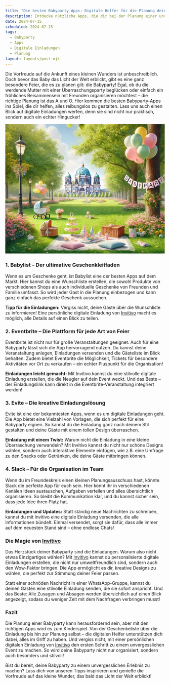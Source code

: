 ```yaml
---
title: "Die besten Babyparty-Apps: Digitale Helfer für die Planung deiner Feier"
description: Entdecke nützliche Apps, die dir bei der Planung einer unvergesslichen Babyparty helfen können, inklusive personalisierter digitaler Einladungen für einen besonderen Touch.
date: 2024-07-15
scheduled: 2024-07-15
tags:
  - Babyparty
  - Apps
  - Digitale Einladungen
  - Planung
layout: layouts/post.njk
---
```


Die Vorfreude auf die Ankunft eines kleinen Wunders ist unbeschreiblich. Doch bevor das Baby das Licht der Welt erblickt, gibt es eine ganz besondere Feier, die es zu planen gilt: die Babyparty! Egal, ob du die werdende Mutter mit einer Überraschungsparty beglücken oder einfach ein fröhliches Beisammensein mit Freunden organisieren möchtest – die richtige Planung ist das A und O. Hier kommen die besten Babyparty-Apps ins Spiel, die dir helfen, alles reibungslos zu gestalten. Lass uns auch einen Blick auf digitale Einladungen werfen, denn sie sind nicht nur praktisch, sondern auch ein echter Hingucker!

![Babyparty-Apps](/img/picnic-park.webp)

### 1. **Babylist – Der ultimative Geschenkleitfaden**

Wenn es um Geschenke geht, ist Babylist eine der besten Apps auf dem Markt. Hier kannst du eine Wunschliste erstellen, die sowohl Produkte von verschiedenen Shops als auch individuelle Geschenke von Freunden und Familie umfasst. So wird jeder Gast in die Planung einbezogen und kann ganz einfach das perfekte Geschenk aussuchen.

**Tipp für die Einladungen:** Vergiss nicht, deine Gäste über die Wunschliste zu informieren! Eine persönliche digitale Einladung von [Invitivo](https://invitivo.com/) macht es möglich, alle Details auf einen Blick zu teilen.

### 2. **Eventbrite – Die Plattform für jede Art von Feier**

Eventbrite ist nicht nur für große Veranstaltungen geeignet. Auch für eine Babyparty lässt sich die App hervorragend nutzen. Du kannst deine Veranstaltung anlegen, Einladungen versenden und die Gästeliste im Blick behalten. Zudem bietet Eventbrite die Möglichkeit, Tickets für besondere Aktivitäten vor Ort zu verkaufen – ein echter Pluspunkt für die Organisation!

**Einladungen leicht gemacht:** Mit Invitivo kannst du eine stilvolle digitale Einladung erstellen, die die Neugier auf dein Event weckt. Und das Beste – der Einladungslink kann direkt in die Eventbrite-Veranstaltung integriert werden!

### 3. **Evite – Die kreative Einladungslösung**

Evite ist eine der bekanntesten Apps, wenn es um digitale Einladungen geht. Die App bietet eine Vielzahl von Vorlagen, die sich perfekt für eine Babyparty eignen. So kannst du die Einladung ganz nach deinem Stil gestalten und deine Gäste mit einem tollen Design überraschen.

**Einladung mit einem Twist:** Warum nicht die Einladung in eine kleine Überraschung verwandeln? Mit Invitivo kannst du nicht nur schöne Designs wählen, sondern auch interaktive Elemente einfügen, wie z.B. eine Umfrage zu den Snacks oder Getränken, die deine Gäste mitbringen können.

### 4. **Slack – Für die Organisation im Team**

Wenn du im Freundeskreis einen kleinen Planungsausschuss hast, könnte Slack die perfekte App für euch sein. Hier könnt ihr in verschiedenen Kanälen Ideen austauschen, Aufgaben verteilen und alles übersichtlich organisieren. So bleibt die Kommunikation klar, und du kannst sicher sein, dass jede Idee ihren Platz hat.

**Einladungen und Updates:** Statt ständig neue Nachrichten zu schreiben, kannst du mit Invitivo eine digitale Einladung versenden, die alle Informationen bündelt. Einmal versendet, sorgt sie dafür, dass alle immer auf dem neuesten Stand sind – ohne endlose Chats!

### **Die Magie von [Invitivo](https://invitivo.com/create)**

Das Herzstück deiner Babyparty sind die Einladungen. Warum also nicht etwas Einzigartiges wählen? Mit [Invitivo](https://invitivo.com/) kannst du personalisierte digitale Einladungen erstellen, die nicht nur umweltfreundlich sind, sondern auch den Wow-Faktor bringen. Die App ermöglicht es dir, kreative Designs zu wählen, die perfekt zur Stimmung deiner Feier passen.

Statt einer schnöden Nachricht in einer WhatsApp-Gruppe, kannst du deinen Gästen eine stilvolle Einladung senden, die sie sofort anspricht. Und das Beste: Alle Zusagen und Absagen werden übersichtlich auf einen Blick angezeigt, sodass du weniger Zeit mit dem Nachfragen verbringen musst!

### **Fazit**

Die Planung einer Babyparty kann herausfordernd sein, aber mit den richtigen Apps wird es zum Kinderspiel. Von der Geschenkeliste über die Einladung bis hin zur Planung selbst – die digitalen Helfer unterstützen dich dabei, alles im Griff zu haben. Und vergiss nicht, mit einer persönlichen digitalen Einladung von [Invitivo](https://invitivo.com/) den ersten Schritt zu einem unvergesslichen Event zu machen. So wird deine Babyparty nicht nur organisiert, sondern auch besonders und stilvoll!

Bist du bereit, deine Babyparty zu einem unvergesslichen Erlebnis zu machen? Lass dich von unseren Tipps inspirieren und genieße die Vorfreude auf das kleine Wunder, das bald das Licht der Welt erblickt!
